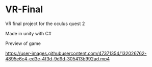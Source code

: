 # VR-Final

VR final project for the oculus quest 2
 
Made in unity with C#





Preview of game 

https://user-images.githubusercontent.com/47371354/132026762-4895e6c4-ed3e-4f3d-9d9d-305413b992ad.mp4

